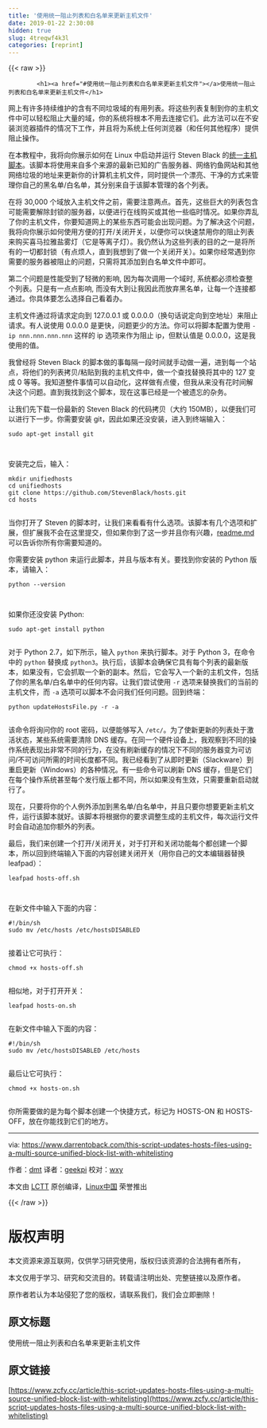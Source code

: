 ```yaml
---
title: '使用统一阻止列表和白名单来更新主机文件' 
date: 2019-01-22 2:30:08
hidden: true
slug: 4treqwf4k3l
categories: [reprint]
---
```


{{< raw >}}

            <h1><a href="#使用统一阻止列表和白名单来更新主机文件"></a>使用统一阻止列表和白名单来更新主机文件</h1>
<p>网上有许多持续维护的含有不同垃圾域的有用列表。将这些列表复制到你的主机文件中可以轻松阻止大量的域，你的系统将根本不用去连接它们。此方法可以在不安装浏览器插件的情况下工作，并且将为系统上任何浏览器（和任何其他程序）提供阻止操作。</p>
<p>在本教程中，我将向你展示如何在 Linux 中启动并运行 Steven Black 的<a href="https://github.com/StevenBlack/hosts">统一主机脚本</a>。该脚本将使用来自多个来源的最新已知的广告服务器、网络钓鱼网站和其他网络垃圾的地址来更新你的计算机主机文件，同时提供一个漂亮、干净的方式来管理你自己的黑名单/白名单，其分别来自于该脚本管理的各个列表。</p>
<p>在将 30,000 个域放入主机文件之前，需要注意两点。首先，这些巨大的列表包含可能需要解除封锁的服务器，以便进行在线购买或其他一些临时情况。如果你弄乱了你的主机文件，你要知道网上的某些东西可能会出现问题。为了解决这个问题，我将向你展示如何使用方便的打开/关闭开关，以便你可以快速禁用你的阻止列表来购买喜马拉雅盐雾灯（它是等离子灯）。我仍然认为这些列表的目的之一是将所有的一切都封锁（有点烦人，直到我想到了做一个关闭开关）。如果你经常遇到你需要的服务器被阻止的问题，只需将其添加到白名单文件中即可。</p>
<p>第二个问题是性能受到了轻微的影响, 因为每次调用一个域时, 系统都必须检查整个列表。只是有一点点影响, 而没有大到让我因此而放弃黑名单，让每一个连接都通过。你具体要怎么选择自己看着办。</p>
<p>主机文件通过将请求定向到 127.0.0.1 或 0.0.0.0（换句话说定向到空地址）来阻止请求。有人说使用 0.0.0.0 是更快，问题更少的方法。你可以将脚本配置为使用 <code>-ip nnn.nnn.nnn.nnn</code> 这样的 ip 选项来作为阻止 ip，但默认值是 0.0.0.0，这是我使用的值。</p>
<p>我曾经将 Steven Black 的脚本做的事每隔一段时间就手动做一遍，进到每一个站点，将他们的列表拷贝/粘贴到我的主机文件中，做一个查找替换将其中的 127 变成 0 等等。我知道整件事情可以自动化，这样做有点傻，但我从来没有花时间解决这个问题。直到我找到这个脚本，现在这事已经是一个被遗忘的杂务。</p>
<p>让我们先下载一份最新的 Steven Black 的代码拷贝（大约 150MB），以便我们可以进行下一步。你需要安装 git，因此如果还没安装，进入到终端输入：</p>
<pre><code class="hljs routeros">sudo apt-<span class="hljs-builtin-name">get</span> install git

</code></pre><p>安装完之后，输入：</p>
<pre><code class="hljs vim"><span class="hljs-built_in">mkdir</span> unifiedhosts 
<span class="hljs-keyword">cd</span> unifiedhosts
git clone http<span class="hljs-variable">s:</span>//github.<span class="hljs-keyword">com</span>/StevenBlack/hosts.git
<span class="hljs-keyword">cd</span> hosts

</code></pre><p>当你打开了 Steven 的脚本时，让我们来看看有什么选项。该脚本有几个选项和扩展，但扩展我不会在这里提交，但如果你到了这一步并且你有兴趣，<a href="https://github.com/StevenBlack/hosts/blob/master/readme.md">readme.md</a> 可以告诉你所有你需要知道的。</p>
<p>你需要安装 python 来运行此脚本，并且与版本有关。要找到你安装的 Python 版本，请输入：</p>
<pre><code class="hljs vim"><span class="hljs-keyword">python</span> --<span class="hljs-keyword">version</span>

</code></pre><p>如果你还没安装 Python:</p>
<pre><code class="hljs routeros">sudo apt-<span class="hljs-builtin-name">get</span> install python

</code></pre><p>对于 Python 2.7，如下所示，输入 <code>python</code> 来执行脚本。对于 Python 3，在命令中的 <code>python</code> 替换成 <code>python3</code>。执行后，该脚本会确保它具有每个列表的最新版本，如果没有，它会抓取一个新的副本。然后，它会写入一个新的主机文件，包括了你的黑名单/白名单中的任何内容。让我们尝试使用 <code>-r</code> 选项来替换我们的当前的主机文件，而 <code>-a</code> 选项可以脚本不会问我们任何问题。回到终端：</p>
<pre><code class="hljs stylus">python updateHostsFile<span class="hljs-selector-class">.py</span> -r -<span class="hljs-selector-tag">a</span>

</code></pre><p>该命令将询问你的 root 密码，以便能够写入 <code>/etc/</code>。为了使新更新的列表处于激活状态，某些系统需要清除 DNS 缓存。在同一个硬件设备上，我观察到不同的操作系统表现出非常不同的行为，在没有刷新缓存的情况下不同的服务器变为可访问/不可访问所需的时间长度都不同。我已经看到了从即时更新（Slackware）到重启更新（Windows）的各种情况。有一些命令可以刷新 DNS 缓存，但是它们在每个操作系统甚至每个发行版上都不同，所以如果没有生效，只需要重新启动就行了。</p>
<p>现在，只要将你的个人例外添加到黑名单/白名单中，并且只要你想要更新主机文件，运行该脚本就好。该脚本将根据你的要求调整生成的主机文件，每次运行文件时会自动追加你额外的列表。</p>
<p>最后，我们来创建一个打开/关闭开关，对于打开和关闭功能每个都创建一个脚本，所以回到终端输入下面的内容创建关闭开关（用你自己的文本编辑器替换 leafpad）：</p>
<pre><code class="hljs nginx"><span class="hljs-attribute">leafpad</span> hosts-<span class="hljs-literal">off</span>.sh

</code></pre><p>在新文件中输入下面的内容：</p>
<pre><code class="hljs bash"><span class="hljs-meta">#!/bin/sh</span>
sudo mv /etc/hosts /etc/hostsDISABLED

</code></pre><p>接着让它可执行：</p>
<pre><code class="hljs nginx"><span class="hljs-attribute">chmod</span> +x hosts-<span class="hljs-literal">off</span>.sh

</code></pre><p>相似地，对于打开开关：</p>
<pre><code class="hljs applescript">leafpad hosts-<span class="hljs-keyword">on</span>.<span class="hljs-title">sh</span>

</code></pre><p>在新文件中输入下面的内容：</p>
<pre><code class="hljs bash"><span class="hljs-meta">#!/bin/sh</span>
sudo mv /etc/hostsDISABLED /etc/hosts

</code></pre><p>最后让它可执行：</p>
<pre><code class="hljs applescript">chmod +x hosts-<span class="hljs-keyword">on</span>.<span class="hljs-title">sh</span>

</code></pre><p>你所需要做的是为每个脚本创建一个快捷方式，标记为 HOSTS-ON 和 HOSTS-OFF，放在你能找到它们的地方。</p>
<hr>
<p>via: <a href="https://www.darrentoback.com/this-script-updates-hosts-files-using-a-multi-source-unified-block-list-with-whitelisting">https://www.darrentoback.com/this-script-updates-hosts-files-using-a-multi-source-unified-block-list-with-whitelisting</a></p>
<p>作者：<a href="https://www.darrentoback.com/about-me">dmt</a> 译者：<a href="https://github.com/geekpi">geekpi</a> 校对：<a href="https://github.com/wxy">wxy</a></p>
<p>本文由 <a href="https://github.com/LCTT/TranslateProject">LCTT</a> 原创编译，<a href="https://linux.cn/">Linux中国</a> 荣誉推出</p>

          
{{< /raw >}}

# 版权声明
本文资源来源互联网，仅供学习研究使用，版权归该资源的合法拥有者所有，

本文仅用于学习、研究和交流目的。转载请注明出处、完整链接以及原作者。

原作者若认为本站侵犯了您的版权，请联系我们，我们会立即删除！

## 原文标题
使用统一阻止列表和白名单来更新主机文件

## 原文链接
[https://www.zcfy.cc/article/this-script-updates-hosts-files-using-a-multi-source-unified-block-list-with-whitelisting](https://www.zcfy.cc/article/this-script-updates-hosts-files-using-a-multi-source-unified-block-list-with-whitelisting)

